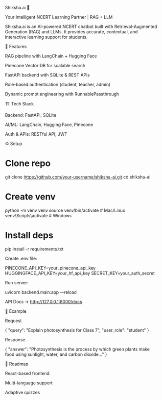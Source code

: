 Shiksha.ai 📘

Your Intelligent NCERT Learning Partner | RAG + LLM

Shiksha.ai is an AI-powered NCERT chatbot built with Retrieval-Augmented Generation (RAG) and LLMs. It provides accurate, contextual, and interactive learning support for students.

🚀 Features

RAG pipeline with LangChain + Hugging Face

Pinecone Vector DB for scalable search

FastAPI backend with SQLite & REST APIs

Role-based authentication (student, teacher, admin)

Dynamic prompt engineering with RunnablePassthrough

🏗️ Tech Stack

Backend: FastAPI, SQLite

AI/ML: LangChain, Hugging Face, Pinecone

Auth & APIs: RESTful API, JWT

⚙️ Setup
# Clone repo
git clone https://github.com/your-username/shiksha-ai.git
cd shiksha-ai

# Create venv
python -m venv venv
source venv/bin/activate   # Mac/Linux
venv\Scripts\activate      # Windows

# Install deps
pip install -r requirements.txt


Create .env file:

PINECONE_API_KEY=your_pinecone_api_key
HUGGINGFACE_API_KEY=your_hf_api_key
SECRET_KEY=your_auth_secret


Run server:

uvicorn backend.main:app --reload


API Docs → http://127.0.0.1:8000/docs

📖 Example

Request

{ "query": "Explain photosynthesis for Class 7", "user_role": "student" }


Response

{ "answer": "Photosynthesis is the process by which green plants make food using sunlight, water, and carbon dioxide..." }

📌 Roadmap

 React-based frontend

 Multi-language support

 Adaptive quizzes
